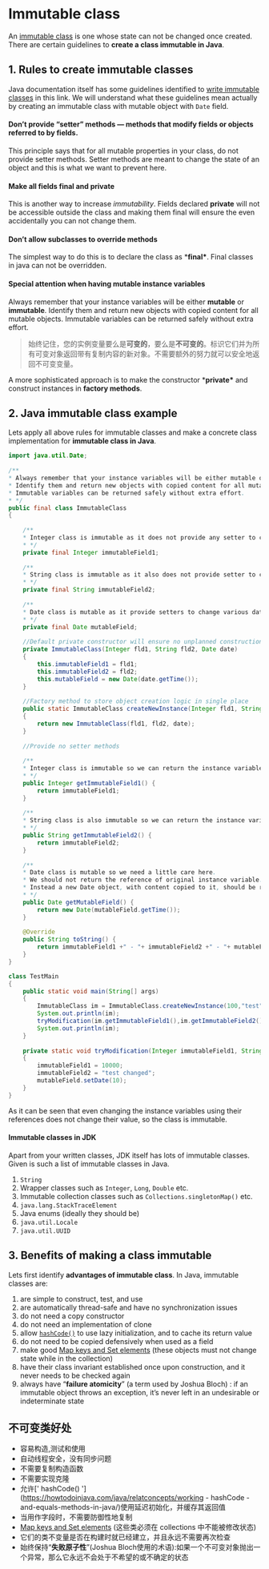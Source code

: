 # Immutable class

An [immutable class](https://en.wikipedia.org/wiki/Immutable_object) is one whose state can not be changed once created. There are certain guidelines to **create a class immutable in Java**.

## 1. Rules to create immutable classes

Java documentation itself has some guidelines identified to [write immutable classes](https://docs.oracle.com/javase/tutorial/essential/concurrency/imstrat.html) in this link. We will understand what these guidelines mean actually by creating an immutable class with mutable object with `Date` field.

#### Don’t provide “setter” methods — methods that modify fields or objects referred to by fields.

This principle says that for all mutable properties in your class, do not provide setter methods. Setter methods are meant to change the state of an object and this is what we want to prevent here.

#### Make all fields final and private

This is another way to increase *immutability*. Fields declared **private** will not be accessible outside the class and making them final will ensure the even accidentally you can not change them.

#### Don’t allow subclasses to override methods

The simplest way to do this is to declare the class as ***final\***. Final classes in java can not be overridden.

#### Special attention when having mutable instance variables

Always remember that your instance variables will be either **mutable** or **immutable**. Identify them and return new objects with copied content for all mutable objects. Immutable variables can be returned safely without extra effort.

> 始终记住，您的实例变量要么是**可变的**，要么是**不可变的**。标识它们并为所有可变对象返回带有复制内容的新对象。不需要额外的努力就可以安全地返回不可变变量。

A more sophisticated approach is to make the constructor ***private\*** and construct instances in **factory methods**.

## 2. Java immutable class example

Lets apply all above rules for immutable classes and make a concrete class implementation for **immutable class in Java**.

```java
import java.util.Date;
 
/**
* Always remember that your instance variables will be either mutable or immutable.
* Identify them and return new objects with copied content for all mutable objects.
* Immutable variables can be returned safely without extra effort.
* */
public final class ImmutableClass
{
 
    /**
    * Integer class is immutable as it does not provide any setter to change its content
    * */
    private final Integer immutableField1;
 
    /**
    * String class is immutable as it also does not provide setter to change its content
    * */
    private final String immutableField2;
 
    /**
    * Date class is mutable as it provide setters to change various date/time parts
    * */
    private final Date mutableField;
 
    //Default private constructor will ensure no unplanned construction of class
    private ImmutableClass(Integer fld1, String fld2, Date date)
    {
        this.immutableField1 = fld1;
        this.immutableField2 = fld2;
        this.mutableField = new Date(date.getTime());
    }
 
    //Factory method to store object creation logic in single place
    public static ImmutableClass createNewInstance(Integer fld1, String fld2, Date date)
    {
        return new ImmutableClass(fld1, fld2, date);
    }
 
    //Provide no setter methods
 
    /**
    * Integer class is immutable so we can return the instance variable as it is
    * */
    public Integer getImmutableField1() {
        return immutableField1;
    }
 
    /**
    * String class is also immutable so we can return the instance variable as it is
    * */
    public String getImmutableField2() {
        return immutableField2;
    }
 
    /**
    * Date class is mutable so we need a little care here.
    * We should not return the reference of original instance variable.
    * Instead a new Date object, with content copied to it, should be returned.
    * */
    public Date getMutableField() {
        return new Date(mutableField.getTime());
    }
 
    @Override
    public String toString() {
        return immutableField1 +" - "+ immutableField2 +" - "+ mutableField;
    }
}
```

```java
class TestMain
{
    public static void main(String[] args)
    {
        ImmutableClass im = ImmutableClass.createNewInstance(100,"test", new Date());
        System.out.println(im);
        tryModification(im.getImmutableField1(),im.getImmutableField2(),im.getMutableField());
        System.out.println(im);
    }
 
    private static void tryModification(Integer immutableField1, String immutableField2, Date mutableField)
    {
        immutableField1 = 10000;
        immutableField2 = "test changed";
        mutableField.setDate(10);
    }
}
```

As it can be seen that even changing the instance variables using their references does not change their value, so the class is immutable.

#### Immutable classes in JDK

Apart from your written classes, JDK itself has lots of immutable classes. Given is such a list of immutable classes in Java.

1. `String`
2. Wrapper classes such as `Integer`, `Long`, `Double` etc.
3. Immutable collection classes such as `Collections.singletonMap()` etc.
4. `java.lang.StackTraceElement`
5. Java enums (ideally they should be)
6. `java.util.Locale`
7. `java.util.UUID`

## 3. Benefits of making a class immutable

Lets first identify **advantages of immutable class**. In Java, immutable classes are:

1. are simple to construct, test, and use
2. are automatically thread-safe and have no synchronization issues
3. do not need a copy constructor
4. do not need an implementation of clone
5. allow [`hashCode()`](https://howtodoinjava.com/java/related-concepts/working-with-hashcode-and-equals-methods-in-java/) to use lazy initialization, and to cache its return value
6. do not need to be copied defensively when used as a field
7. make good [Map keys and Set elements](https://howtodoinjava.com/java/collections/how-hashmap-works-in-java/) (these objects must not change state while in the collection)
8. have their class invariant established once upon construction, and it never needs to be checked again
9. always have “**failure atomicity**” (a term used by Joshua Bloch) : if an immutable object throws an exception, it’s never left in an undesirable or indeterminate state

## 不可变类好处

- 容易构造,测试和使用
- 自动线程安全，没有同步问题
- 不需要复制构造函数
- 不需要实现克隆
- 允许[' hashCode() '](https://howtodoinjava.com/java/relatconcepts/working - hashCode -and-equals-methods-in-java/)使用延迟初始化，并缓存其返回值
- 当用作字段时，不需要防御性地复制
-  [Map keys and Set elements](https://howtodoinjava.com/java/collections/how-hashmap-works-in-java/) (这些类必须在 collections 中不能被修改状态)
- 它们的类不变量是否在构建时就已经建立，并且永远不需要再次检查
- 始终保持“**失败原子性**”(Joshua Bloch使用的术语):如果一个不可变对象抛出一个异常，那么它永远不会处于不希望的或不确定的状态